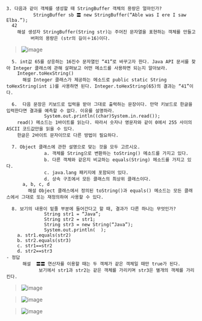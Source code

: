 ```
3. 다음과 같이 객체를 생성할 때 StringBuffer 객체의 용량은 얼마인가?
          StringBuffer sb 〓 new StringBuffer(“Able was I ere I saw Elba.”);
  42
    해설 생성자 StringBuffer(String str)는 주어진 문자열을 표현하는 객체를 만들고 
         버퍼의 용량은 (str의 길이＋16)이다.
```

> ![image](https://user-images.githubusercontent.com/17442343/171999715-90012882-7cab-4da8-b1de-83dd9bd6865e.png)

```
  5. int값 65를 상응하는 16진수 문자열인 “41”로 바꾸고자 한다. Java API 문서를 찾아 Integer 클래스에 관해 살펴보고 어떤 메소드를 사용하면 되는지 알아보라.
    Integer.toHexString()
      해설 Integer 클래스가 제공하는 메소드로 public static String toHexString(int i)를 사용하면 된다. Integer.toHexString(65)의 결과는 “41”이다.
```

```
  6.  다음 문장은 키보드로 입력을 받아 그대로 출력하는 문장이다. 만약 키보드로 한글을 입력한다면 결과를 예측할 수 없다. 이유를 설명하라.
              System.out.println((char)System.in.read());
    read() 메소드는 1바이트를 읽는다. 따라서 숫자나 영문자와 같이 0에서 255 사이의 ASCII 코드값만을 읽을 수 있다. 
    한글은 2바이트 문자이므로 다른 방법이 필요하다.
```

```
  7. Object 클래스에 관한 설명으로 맞는 것을 모두 고르시오.
              a. 객체를 String으로 변환하는 toString() 메소드를 가지고 있다.
              b. 다른 객체와 같은지 비교하는 equals(String) 메소드를 가지고 있다.
              c. java.lang 패키지에 포함되어 있다.
              d. 상속 구조에서 모든 클래스의 최상위 클래스이다.
      a, b, c, d
        해설 Object 클래스에서 정의된 toString()과 equals() 메소드는 모든 클래스에서 그대로 또는 재정의하여 사용할 수 있다.
```

```
  8. 보기의 내용이 밑줄 부분에 들어간다고 할 때, 결과가 다른 하나는 무엇인가?
              String str1 = “Java”; 
              String str2 = str1;
              String str3 = new String(“Java”); 
              System.out.println(  );
    a. str1.equals(str2)
    b. str2.equals(str3)
    c. str1==str2 
    d. str2==str3                                                                                                       - 정답
      해설  〓〓 연산자를 이용할 때는 두 객체가 같은 객체일 때만 true가 된다. 
            보기에서 str1과 str2는 같은 객체를 가리키며 str3은 별개의 객체를 가리킨다.
```

> ![image](https://user-images.githubusercontent.com/17442343/171999893-b6e51a5a-76e0-4140-abd8-9bf8e219eac7.png)

> ![image](https://user-images.githubusercontent.com/17442343/172000078-c20c5527-126a-4d6e-b66e-ee823d192147.png)

> ![image](https://user-images.githubusercontent.com/17442343/172000096-bf3091f1-0edc-4523-be7a-8d03b3525ce2.png)


```
  
```
